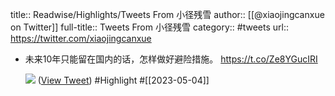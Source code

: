 title:: Readwise/Highlights/Tweets From 小径残雪
author:: [[@xiaojingcanxue on Twitter]]
full-title:: Tweets From 小径残雪
category:: #tweets
url:: https://twitter.com/xiaojingcanxue

- 未来10年只能留在国内的话，怎样做好避险措施。 https://t.co/Ze8YGucIRI
  
  ![](https://pbs.twimg.com/media/FrGH622agAAl6bb.jpg) ([View Tweet](https://twitter.com/xiaojingcanxue/status/1635237633894010880)) #Highlight #[[2023-05-04]]